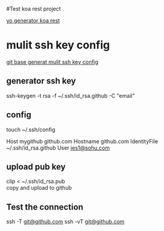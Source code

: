 
#Test koa rest project

[yo generator koa rest](https://github.com/PatrickWolleb/generator-koa-rest)

# mulit ssh key config
[git base generat  mulit ssh key config](http://riny.net/2014/git-ssh-key/)

## generator ssh key
ssh-keygen -t rsa -f ~/.ssh/id_rsa.github -C "email"

## config
touch ~/.ssh/config

Host mygithub github.com
	Hostname github.com
	IdentityFile ~/.ssh/id_rsa.github
	User jes1@sohu.com

## upload pub key
clip < ~/.ssh/id_rsa.pub    
copy and upload to github

## Test the connection
ssh -T git@github.com
ssh -vT git@github.com

